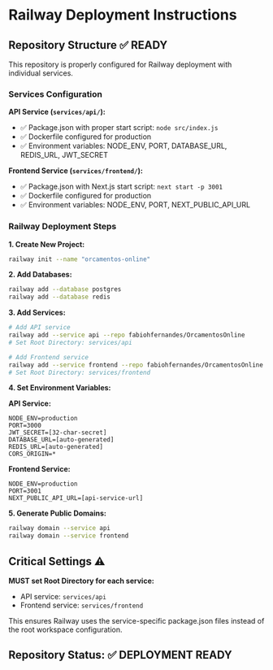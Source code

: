# Railway Deployment Instructions

## Repository Structure ✅ READY

This repository is properly configured for Railway deployment with individual services.

### Services Configuration

**API Service (`services/api/`):**
- ✅ Package.json with proper start script: `node src/index.js`
- ✅ Dockerfile configured for production
- ✅ Environment variables: NODE_ENV, PORT, DATABASE_URL, REDIS_URL, JWT_SECRET

**Frontend Service (`services/frontend/`):**
- ✅ Package.json with Next.js start script: `next start -p 3001`
- ✅ Dockerfile configured for production
- ✅ Environment variables: NODE_ENV, PORT, NEXT_PUBLIC_API_URL

### Railway Deployment Steps

**1. Create New Project:**
```bash
railway init --name "orcamentos-online"
```

**2. Add Databases:**
```bash
railway add --database postgres
railway add --database redis
```

**3. Add Services:**
```bash
# Add API service
railway add --service api --repo fabiohfernandes/OrcamentosOnline
# Set Root Directory: services/api

# Add Frontend service
railway add --service frontend --repo fabiohfernandes/OrcamentosOnline
# Set Root Directory: services/frontend
```

**4. Set Environment Variables:**

**API Service:**
```
NODE_ENV=production
PORT=3000
JWT_SECRET=[32-char-secret]
DATABASE_URL=[auto-generated]
REDIS_URL=[auto-generated]
CORS_ORIGIN=*
```

**Frontend Service:**
```
NODE_ENV=production
PORT=3001
NEXT_PUBLIC_API_URL=[api-service-url]
```

**5. Generate Public Domains:**
```bash
railway domain --service api
railway domain --service frontend
```

## Critical Settings ⚠️

**MUST set Root Directory for each service:**
- API service: `services/api`
- Frontend service: `services/frontend`

This ensures Railway uses the service-specific package.json files instead of the root workspace configuration.

## Repository Status: ✅ DEPLOYMENT READY